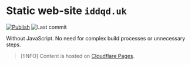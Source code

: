 # Static web-site `iddqd.uk`

[![Publish][badge_publish]][link_actions]
![Last commit][badge_last_commit]

[badge_publish]:https://img.shields.io/github/actions/workflow/status/iddqd-uk/index/deploy.yml?branch=main&label=deploy&maxAge=60&logo=github
[badge_last_commit]:https://img.shields.io/github/last-commit/iddqd-uk/index/main?label=last%20update&maxAge=60
[link_actions]:https://github.com/iddqd-uk/index/actions

Without JavaScript. No need for complex build processes or unnecessary steps.

> [!INFO]
> Content is hosted on [Cloudflare Pages](https://pages.cloudflare.com/).
